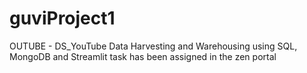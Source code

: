 # guviProject1
OUTUBE - DS_YouTube Data Harvesting and Warehousing using SQL, MongoDB and Streamlit task has been assigned in the zen portal

